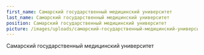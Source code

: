 ```yaml
---
first_name: Самарский государственный медицинский университет
last_name: Самарский государственный медицинский университет
position: Самарский государственный медицинский университет
picture: /images/uploads/самарский-государственный-медицинский-университет.jpg
---
```

Самарский государственный медицинский университет